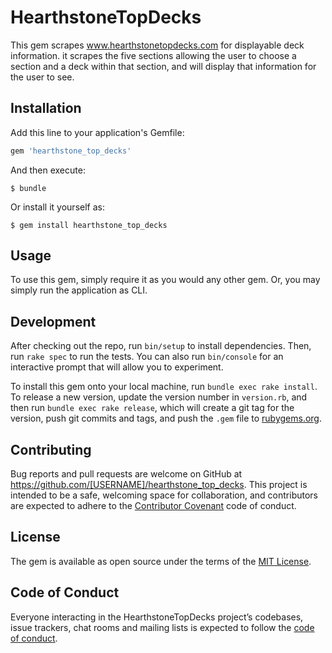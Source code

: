 # HearthstoneTopDecks

This gem scrapes www.hearthstonetopdecks.com for displayable deck information. it scrapes the five sections allowing the user to choose a section and a deck within that section, and will display that information for the user to see.

## Installation

Add this line to your application's Gemfile:

```ruby
gem 'hearthstone_top_decks'
```

And then execute:

    $ bundle

Or install it yourself as:

    $ gem install hearthstone_top_decks

## Usage

To use this gem, simply require it as you would any other gem. Or, you may simply run the application as CLI.

## Development

After checking out the repo, run `bin/setup` to install dependencies. Then, run `rake spec` to run the tests. You can also run `bin/console` for an interactive prompt that will allow you to experiment.

To install this gem onto your local machine, run `bundle exec rake install`. To release a new version, update the version number in `version.rb`, and then run `bundle exec rake release`, which will create a git tag for the version, push git commits and tags, and push the `.gem` file to [rubygems.org](https://rubygems.org).

## Contributing

Bug reports and pull requests are welcome on GitHub at https://github.com/[USERNAME]/hearthstone_top_decks. This project is intended to be a safe, welcoming space for collaboration, and contributors are expected to adhere to the [Contributor Covenant](http://contributor-covenant.org) code of conduct.

## License

The gem is available as open source under the terms of the [MIT License](https://opensource.org/licenses/MIT).

## Code of Conduct

Everyone interacting in the HearthstoneTopDecks project’s codebases, issue trackers, chat rooms and mailing lists is expected to follow the [code of conduct](https://github.com/[USERNAME]/hearthstone_top_decks/blob/master/CODE_OF_CONDUCT.md).
